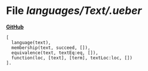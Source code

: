 # File _languages/Text/.ueber_
**[GitHub](https://github.com/softlang/yas/blob/master/languages/Text/.ueber)**
```
[
  language(text),
  membership(text, succeed, []),
  equivalence(text, textEq:eq, []),
  function(loc, [text], [term], textLoc:loc, [])
].
```
